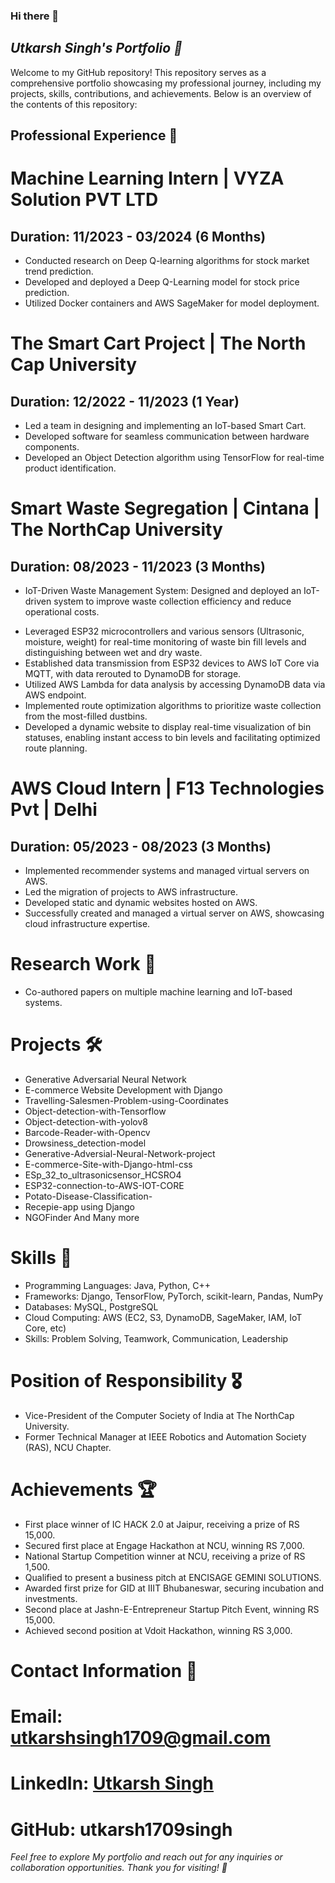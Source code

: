 ### Hi there 👋
## *Utkarsh Singh's Portfolio 🚀*

Welcome to my GitHub repository! This repository serves as a comprehensive portfolio showcasing my professional journey, including my projects, skills, contributions, and achievements. Below is an overview of the contents of this repository:

## Professional Experience 💼
# Machine Learning Intern | VYZA Solution PVT LTD
## Duration: 11/2023 - 03/2024 (6 Months)
* Conducted research on Deep Q-learning algorithms for stock market trend prediction.
* Developed and deployed a Deep Q-Learning model for stock price prediction.
* Utilized Docker containers and AWS SageMaker for model deployment.

# The Smart Cart Project | The North Cap University
## Duration: 12/2022 - 11/2023 (1 Year)
* Led a team in designing and implementing an IoT-based Smart Cart.
* Developed software for seamless communication between hardware components.
* Developed an Object Detection algorithm using TensorFlow for real-time product identification.

# Smart Waste Segregation | Cintana | The NorthCap University
## Duration: 08/2023 - 11/2023 (3 Months)
* IoT-Driven Waste Management System: Designed and deployed an IoT-driven system to improve waste collection efficiency and reduce operational costs.
+ Leveraged ESP32 microcontrollers and various sensors (Ultrasonic, moisture, weight) for real-time monitoring of waste bin fill levels and distinguishing between wet and dry waste.
+ Established data transmission from ESP32 devices to AWS IoT Core via MQTT, with data rerouted to DynamoDB for storage.
+ Utilized AWS Lambda for data analysis by accessing DynamoDB data via AWS endpoint.
+ Implemented route optimization algorithms to prioritize waste collection from the most-filled dustbins.
+ Developed a dynamic website to display real-time visualization of bin statuses, enabling instant access to bin levels and facilitating optimized route planning.

# AWS Cloud Intern | F13 Technologies Pvt | Delhi
## Duration: 05/2023 - 08/2023 (3 Months)
* Implemented recommender systems and managed virtual servers on AWS.
* Led the migration of projects to AWS infrastructure.
* Developed static and dynamic websites hosted on AWS.    
* Successfully created and managed a virtual server on AWS, showcasing cloud infrastructure expertise. 

# Research Work 📝
* Co-authored papers on multiple machine learning and IoT-based systems.

# Projects 🛠️
* Generative Adversarial Neural Network
* E-commerce Website Development with Django
* Travelling-Salesmen-Problem-using-Coordinates
* Object-detection-with-Tensorflow
* Object-detection-with-yolov8
* Barcode-Reader-with-Opencv
* Drowsiness_detection-model
* Generative-Adversial-Neural-Network-project
* E-commerce-Site-with-Django-html-css
* ESp_32_to_ultrasonicsensor_HCSRO4
* ESP32-connection-to-AWS-IOT-CORE
* Potato-Disease-Classification-
* Recepie-app using Django
* NGOFinder
And Many more

# Skills 🚀
* Programming Languages: Java, Python, C++
* Frameworks: Django, TensorFlow, PyTorch, scikit-learn, Pandas, NumPy
* Databases: MySQL, PostgreSQL
* Cloud Computing: AWS (EC2, S3, DynamoDB, SageMaker, IAM, IoT Core, etc)
* Skills: Problem Solving, Teamwork, Communication, Leadership


# Position of Responsibility 🎖️
* Vice-President of the Computer Society of India at The NorthCap University.
* Former Technical Manager at IEEE Robotics and Automation Society (RAS), NCU Chapter.

# Achievements 🏆
* First place winner of IC HACK 2.0 at Jaipur, receiving a prize of RS 15,000. 
* Secured first place at Engage Hackathon at NCU, winning RS 7,000. 
* National Startup Competition winner at NCU, receiving a prize of RS 1,500. 
* Qualified to present a business pitch at ENCISAGE GEMINI SOLUTIONS. 
* Awarded first prize for GID at IIIT Bhubaneswar, securing incubation and investments. 
*  Second place at Jashn-E-Entrepreneur Startup Pitch Event, winning RS 15,000. 
* Achieved second position at Vdoit Hackathon, winning RS 3,000. 

# Contact Information 📧
# Email: utkarshsingh1709@gmail.com
# LinkedIn: [Utkarsh Singh](https://www.linkedin.com/in/utkarsh-singh-11a4b922b/)
# GitHub: utkarsh1709singh

*Feel free to explore My portfolio and reach out for any inquiries or collaboration opportunities. Thank you for visiting! 🎉*
